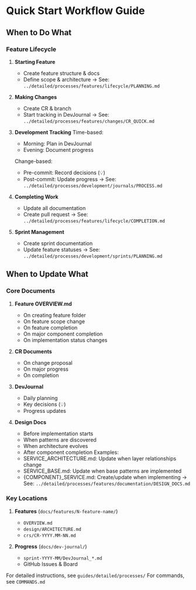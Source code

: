 # Quick Start Workflow Guide

## When to Do What

### Feature Lifecycle
1. **Starting Feature**
   - Create feature structure & docs
   - Define scope & architecture
   → See: `../detailed/processes/features/lifecycle/PLANNING.md`

2. **Making Changes**
   - Create CR & branch
   - Start tracking in DevJournal
   → See: `../detailed/processes/features/changes/CR_QUICK.md`

3. **Development Tracking**
   Time-based:
   - Morning: Plan in DevJournal
   - Evening: Document progress

   Change-based:
   - Pre-commit: Record decisions (💡)
   - Post-commit: Update progress
   → See: `../detailed/processes/development/journals/PROCESS.md`

4. **Completing Work**
   - Update all documentation
   - Create pull request
   → See: `../detailed/processes/features/lifecycle/COMPLETION.md`

5. **Sprint Management**
   - Create sprint documentation
   - Update feature statuses
   → See: `../detailed/processes/development/sprints/PLANNING.md`

## When to Update What

### Core Documents
1. **Feature OVERVIEW.md**
   - On creating feature folder
   - On feature scope change
   - On feature completion
   - On major component completion
   - On implementation status changes

2. **CR Documents**
   - On change proposal
   - On major progress
   - On completion

3. **DevJournal**
   - Daily planning
   - Key decisions (💡)
   - Progress updates

4. **Design Docs**
   - Before implementation starts
   - When patterns are discovered
   - When architecture evolves
   - After component completion
   Examples:
   - SERVICE_ARCHITECTURE.md: Update when layer relationships change
   - SERVICE_BASE.md: Update when base patterns are implemented
   - {COMPONENT}_SERVICE.md: Create/update when implementing
   → See: `../detailed/processes/features/documentation/DESIGN_DOCS.md`

### Key Locations
1. **Features** (`docs/features/N-feature-name/`)
   - `OVERVIEW.md`
   - `design/ARCHITECTURE.md`
   - `crs/CR-YYYY.MM-NN.md`

2. **Progress** (`docs/dev-journal/`)
   - `sprint-YYYY-MM/DevJournal_*.md`
   - GitHub Issues & Board

For detailed instructions, see `guides/detailed/processes/`
For commands, see `COMMANDS.md`
